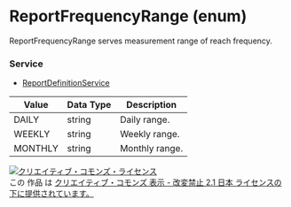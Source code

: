 # ReportFrequencyRange (enum)
ReportFrequencyRange serves measurement range of reach frequency.
### Service
+ [ReportDefinitionService](../services/ReportDefinitionService.md)

| Value | Data Type | Description | 
|---|---|---|
| DAILY| string | Daily range. |
| WEEKLY| string | Weekly range. |
| MONTHLY| string | Monthly range. |

<a rel="license" href="http://creativecommons.org/licenses/by-nd/2.1/jp/"><img alt="クリエイティブ・コモンズ・ライセンス" style="border-width:0" src="https://i.creativecommons.org/l/by-nd/2.1/jp/88x31.png" /></a><br />この 作品 は <a rel="license" href="http://creativecommons.org/licenses/by-nd/2.1/jp/">クリエイティブ・コモンズ 表示 - 改変禁止 2.1 日本 ライセンスの下に提供されています。</a>
